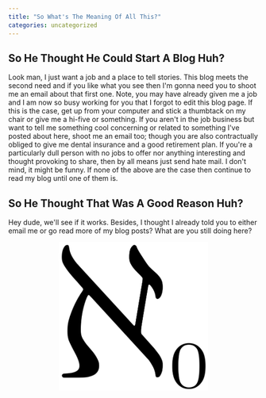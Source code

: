 ```yaml
---
title: "So What's The Meaning Of All This?"
categories: uncategorized
---
```

## So He Thought He Could Start A Blog Huh?

Look man, I just want a job and a place to tell stories. This blog meets the second need and if you like what you see then I'm gonna need you to shoot me an email about that first one. Note, you may have already given me a job and I am now so busy working for you that I forgot to edit this blog page. If this is the case, get up from your computer and stick a thumbtack on my chair or give me a hi-five or something.
If you aren't in the job business but want to tell me something cool concerning or related to something I've posted about here, shoot me an email too; though you are also contractually obliged to give me dental insurance and a good retirement plan.
If you're a particularly dull person with no jobs to offer nor anything interesting and thought provoking to share, then by all means just send hate mail. I don't mind, it might be funny.
If none of the above are the case then continue to read my blog until one of them is.

## So He Thought That Was A Good Reason Huh?

Hey dude, we'll see if it works. Besides, I thought I already told you to either email me or go read more of my blog posts? What are you still doing here?

<p align="center">
  <img width="300" height="300" src="/assets/alephnull.png">
</p>
